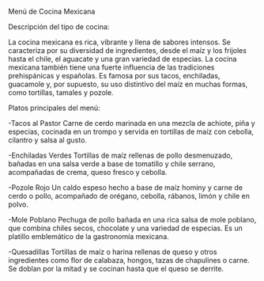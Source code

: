Menú de Cocina Mexicana

Descripción del tipo de cocina:

La cocina mexicana es rica, vibrante y llena de sabores intensos. Se caracteriza por su diversidad de ingredientes, desde el maíz y los frijoles hasta el chile, el aguacate y una gran variedad de especias. La cocina mexicana también tiene una fuerte influencia de las tradiciones prehispánicas y españolas. Es famosa por sus tacos, enchiladas, guacamole y, por supuesto, su uso distintivo del maíz en muchas formas, como tortillas, tamales y pozole.

Platos principales del menú:

-Tacos al Pastor
Carne de cerdo marinada en una mezcla de achiote, piña y especias, cocinada en un trompo y servida en tortillas de maíz con cebolla, cilantro y salsa al gusto.

-Enchiladas Verdes
Tortillas de maíz rellenas de pollo desmenuzado, bañadas en una salsa verde a base de tomatillo y chile serrano, acompañadas de crema, queso fresco y cebolla.

-Pozole Rojo
Un caldo espeso hecho a base de maíz hominy y carne de cerdo o pollo, acompañado de orégano, cebolla, rábanos, limón y chile en polvo.

-Mole Poblano
Pechuga de pollo bañada en una rica salsa de mole poblano, que combina chiles secos, chocolate y una variedad de especias. Es un platillo emblemático de la gastronomía mexicana.

-Quesadillas
Tortillas de maíz o harina rellenas de queso y otros ingredientes como flor de calabaza, hongos, tazas de chapulines o carne. Se doblan por la mitad y se cocinan hasta que el queso se derrite.

